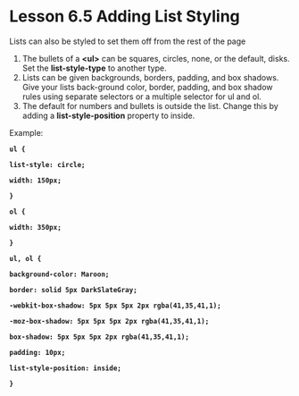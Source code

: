# Lesson 6.5 Adding List Styling

Lists can also be styled to set them off from the rest of the page

1. The bullets of a **&lt;ul&gt;**  can be squares, circles, none, or the default, disks. Set the **list-style-type** to another type.
2. Lists can be given backgrounds, borders, padding, and box shadows. Give your lists back-ground color, border, padding, and box shadow rules using separate selectors or a multiple selector for ul and ol.
3. The default for numbers and bullets is outside the list. Change this by adding a **list-style-position** property to inside.

Example:

**`ul {`**

**`list-style: circle;`**

**`width: 150px;`**

**`}`**

**`ol {`**

**`width: 350px;`**

**`}`**

**`ul, ol {`**

**`background-color: Maroon;`**

**`border: solid 5px DarkSlateGray;`**

**`-webkit-box-shadow: 5px 5px 5px 2px rgba(41,35,41,1);`**

**`-moz-box-shadow: 5px 5px 5px 2px rgba(41,35,41,1);`**

**`box-shadow: 5px 5px 5px 2px rgba(41,35,41,1);`**

**`padding: 10px;`**

**`list-style-position: inside;`**

**`}`**

